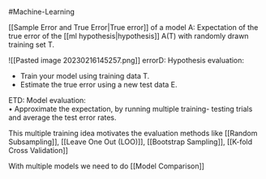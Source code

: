 #Machine-Learning 

[[Sample Error and True Error|True error]] of a model A: Expectation of the true error of the [[ml hypothesis|hypothesis]] A(T) with randomly drawn training set T.

![[Pasted image 20230216145257.png]]
errorD:
Hypothesis evaluation:  
- Train your model using training data T.  
- Estimate the true error using a new test data E.

ETD:
Model evaluation:  
• Approximate the expectation, by running multiple training- testing trials and average the test error rates.

This multiple training idea motivates the evaluation methods like [[Random Subsampling]], [[Leave One Out (LOO)]], [[Bootstrap Sampling]], [[K-fold Cross Validation]]

With multiple models we need to do [[Model Comparison]]
